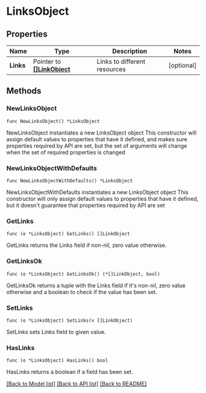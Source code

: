 # LinksObject

## Properties

Name | Type | Description | Notes
------------ | ------------- | ------------- | -------------
**Links** | Pointer to [**[]LinkObject**](LinkObject.md) | Links to different resources | [optional]

## Methods

### NewLinksObject

`func NewLinksObject() *LinksObject`

NewLinksObject instantiates a new LinksObject object
This constructor will assign default values to properties that have it defined,
and makes sure properties required by API are set, but the set of arguments
will change when the set of required properties is changed

### NewLinksObjectWithDefaults

`func NewLinksObjectWithDefaults() *LinksObject`

NewLinksObjectWithDefaults instantiates a new LinksObject object
This constructor will only assign default values to properties that have it defined,
but it doesn't guarantee that properties required by API are set

### GetLinks

`func (o *LinksObject) GetLinks() []LinkObject`

GetLinks returns the Links field if non-nil, zero value otherwise.

### GetLinksOk

`func (o *LinksObject) GetLinksOk() (*[]LinkObject, bool)`

GetLinksOk returns a tuple with the Links field if it's non-nil, zero value otherwise
and a boolean to check if the value has been set.

### SetLinks

`func (o *LinksObject) SetLinks(v []LinkObject)`

SetLinks sets Links field to given value.

### HasLinks

`func (o *LinksObject) HasLinks() bool`

HasLinks returns a boolean if a field has been set.

[[Back to Model list]](../README.md#documentation-for-models) [[Back to API list]](../README.md#documentation-for-api-endpoints) [[Back to README]](../README.md)
